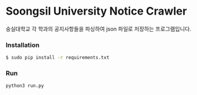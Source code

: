 # Soongsil University Notice Crawler
숭실대학교 각 학과의 공지사항들을 파싱하여 json 파일로 저장하는 프로그램입니다.

### Installation

```sh
$ sudo pip install -r requirements.txt
```

### Run

```sh
python3 run.py
```
